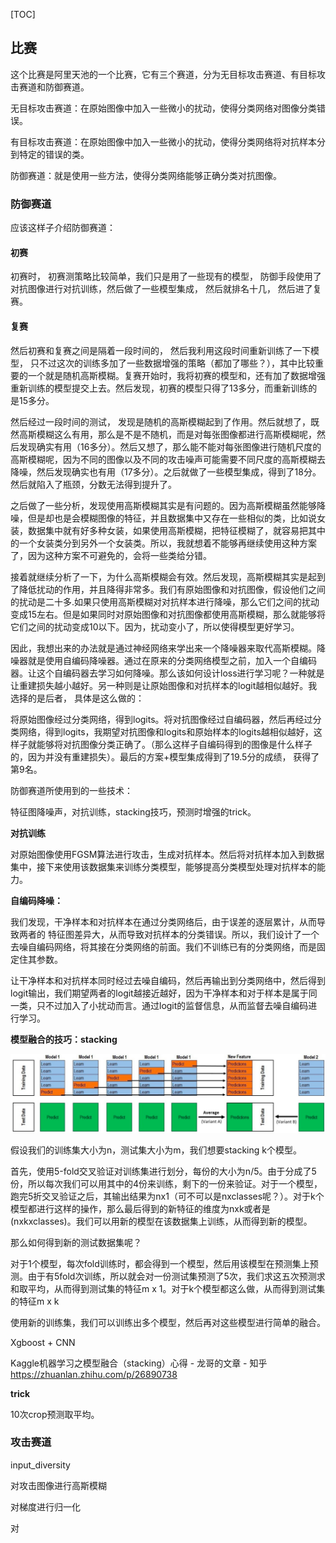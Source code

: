 [TOC]



## 比赛

这个比赛是阿里天池的一个比赛，它有三个赛道，分为无目标攻击赛道、有目标攻击赛道和防御赛道。

无目标攻击赛道：在原始图像中加入一些微小的扰动，使得分类网络对图像分类错误。

有目标攻击赛道：在原始图像中加入一些微小的扰动，使得分类网络将对抗样本分到特定的错误的类。

防御赛道：就是使用一些方法，使得分类网络能够正确分类对抗图像。



### 防御赛道

应该这样子介绍防御赛道：

#### 初赛

初赛时， 初赛测策略比较简单，我们只是用了一些现有的模型， 防御手段使用了对抗图像进行对抗训练，然后做了一些模型集成， 然后就排名十几， 然后进了复赛。

#### 复赛

然后初赛和复赛之间是隔着一段时间的， 然后我利用这段时间重新训练了一下模型， 只不过这次的训练多加了一些数据增强的策略（都加了哪些？），其中比较重要的一个就是随机高斯模糊。复赛开始时，我将初赛的模型和，还有加了数据增强重新训练的模型提交上去。然后发现，初赛的模型只得了13多分，而重新训练的是15多分。



然后经过一段时间的测试， 发现是随机的高斯模糊起到了作用。然后就想了，既然高斯模糊这么有用，那么是不是不随机，而是对每张图像都进行高斯模糊呢，然后发现确实有用（16多分）。然后又想了，那么能不能对每张图像进行随机尺度的高斯模糊呢，因为不同的图像以及不同的攻击噪声可能需要不同尺度的高斯模糊去降噪，然后发现确实也有用（17多分）。之后就做了一些模型集成，得到了18分。 然后就陷入了瓶颈，分数无法得到提升了。



之后做了一些分析，发现使用高斯模糊其实是有问题的。因为高斯模糊虽然能够降噪，但是却也是会模糊图像的特征，并且数据集中又存在一些相似的类，比如说女装，数据集中就有好多种女装，如果使用高斯模糊，把特征模糊了，就容易把其中的一个女装类分到另外一个女装类。所以，我就想着不能够再继续使用这种方案了，因为这种方案不可避免的，会将一些类给分错。



接着就继续分析了一下，为什么高斯模糊会有效。然后发现，高斯模糊其实是起到了降低扰动的作用，并且降得非常多。我们有原始图像和对抗图像，假设他们之间的扰动是二十多.如果只使用高斯模糊对对抗样本进行降噪，那么它们之间的扰动变成15左右。但是如果同时对原始图像和对抗图像都使用高斯模糊，那么就能够将它们之间的扰动变成10以下。因为，扰动变小了，所以使得模型更好学习。



因此，我想出来的办法就是通过神经网络来学出来一个降噪器来取代高斯模糊。降噪器就是使用自编码降噪器。通过在原来的分类网络模型之前，加入一个自编码器。让这个自编码器去学习如何降噪。那么该如何设计loss进行学习呢？一种就是让重建损失越小越好。另一种则是让原始图像和对抗样本的logit越相似越好。我选择的是后者， 具体是这么做的：



将原始图像经过分类网络，得到logits。将对抗图像经过自编码器，然后再经过分类网络，得到logits，我期望对抗图像和logits和原始样本的logits越相似越好，这样子就能够将对抗图像分类正确了。（那么这样子自编码得到的图像是什么样子的，因为并没有重建损失）。最后的方案+模型集成得到了19.5分的成绩， 获得了第9名。









防御赛道所使用到的一些技术：

特征图降噪声，对抗训练，stacking技巧，预测时增强的trick。



**对抗训练**

对原始图像使用FGSM算法进行攻击，生成对抗样本。然后将对抗样本加入到数据集中，接下来使用该数据集来训练分类模型，能够提高分类模型处理对抗样本的能力。



**自编码降噪：**

我们发现，干净样本和对抗样本在通过分类网络后，由于误差的逐层累计，从而导致两者的 特征图差异大，从而导致对抗样本的分类错误。所以，我们设计了一个去噪自编码网络，将其接在分类网络的前面。我们不训练已有的分类网络，而是固定住其参数。

让干净样本和对抗样本同时经过去噪自编码，然后再输出到分类网络中，然后得到logit输出，我们期望两者的logit越接近越好，因为干净样本和对于样本是属于同一类，只不过加入了小扰动而言。通过logit的监督信息，从而监督去噪自编码进行学习。



**模型融合的技巧：stacking**

![image-20190824100005672](assets/比赛.assert/image-20190824100005672.png)





假设我们的训练集大小为n，测试集大小为m，我们想要stacking k个模型。

首先，使用5-fold交叉验证对训练集进行划分，每份的大小为n/5。由于分成了5份，所以每次我们可以用其中的4份来训练，剩下的一份来验证。对于一个模型，跑完5折交叉验证之后，其输出结果为nx1（可不可以是nxclasses呢？）。对于k个模型都进行这样的操作，那么最后得到的新特征的维度为nxk或者是(nxkxclasses)。我们可以用新的模型在该数据集上训练，从而得到新的模型。

那么如何得到新的测试数据集呢？

对于1个模型，每次fold训练时，都会得到一个模型，然后用该模型在预测集上预测。由于有5fold次训练，所以就会对一份测试集预测了5次，我们求这五次预测求和取平均，从而得到测试集的特征m x 1。对于k个模型都这么做，从而得到测试集的特征m x k



使用新的训练集，我们可以训练出多个模型，然后再对这些模型进行简单的融合。

Xgboost + CNN



Kaggle机器学习之模型融合（stacking）心得 - 龙哥的文章 - 知乎
https://zhuanlan.zhihu.com/p/26890738



**trick**

10次crop预测取平均。



### 攻击赛道

input_diversity

对攻击图像进行高斯模糊

对梯度进行归一化

对